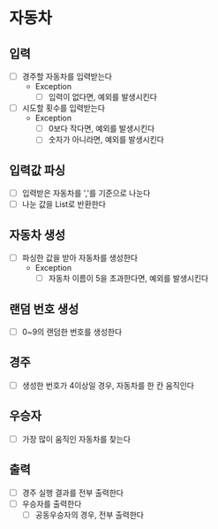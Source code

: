 # 자동차

## 입력
- [ ] 경주할 자동차를 입력받는다
  - Exception
    - [ ] 입력이 없다면, 예외를 발생시킨다
    
- [ ] 시도할 횟수를 입력받는다
  - Exception
    - [ ] 0보다 작다면, 예외를 발생시킨다
    - [ ] 숫자가 아니라면, 예외를 발생시킨다
  
## 입력값 파싱
- [ ] 입력받은 자동차를 ','를 기준으로 나눈다
- [ ] 나눈 값을 List로 반환한다

## 자동차 생성
- [ ] 파싱한 값을 받아 자동차를 생성한다
  - Exception
    - [ ] 자동차 이름이 5을 초과한다면, 예외를 발생시킨다

## 랜덤 번호 생성
- [ ] 0~9의 랜덤한 번호를 생성한다

## 경주
- [ ] 생성한 번호가 4이상일 경우, 자동차를 한 칸 움직인다

## 우승자
- [ ] 가장 많이 움직인 자동차를 찾는다

## 출력
- [ ] 경주 실행 결과를 전부 출력한다
- [ ] 우승자를 출력한다
  - [ ] 공동우승자의 경우, 전부 출력한다